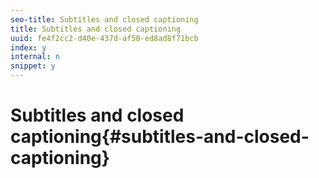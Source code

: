 ```yaml
---
seo-title: Subtitles and closed captioning
title: Subtitles and closed captioning
uuid: fe4f2cc2-d40e-437d-af50-ed8ad8f71bcb
index: y
internal: n
snippet: y
---
```


# Subtitles and closed captioning{#subtitles-and-closed-captioning}

